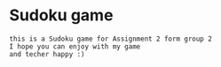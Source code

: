 # Sudoku game
	
	this is a Sudoku game for Assignment 2 form group 2
	I hope you can enjoy with my game
	and techer happy :)

